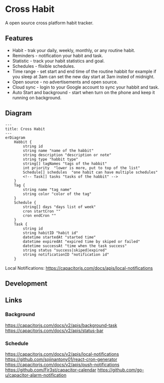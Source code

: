 # Cross Habit

A open source cross platform habit tracker.

## Features

- Habit - trak your daily, weekly, monthly, or any routine habit.
- Reminders - notification your habit and task.
- Statistic - track your habit statistics and goal.
- Schedules - flixible schedules.
- Time range - set start and end time of the routine habbit for example if you sleep at 3am can set the new day start at 3am insted of midnight.
- Open source - no advertisements and open source.
- Cloud sync - login to your Google account to sync your habbit and task.
- Auto Start and background - start when turn on the phone and keep it running on background.

## Diagram

```mermaid
---
title: Cross Habit
---
erDiagram
    Habbit {
        string id
        string name "name of the habbit"
        string description "description or note"
        string type "habbit type"
        string[] tagNames "tags of the habbit"
        int priority  "lower is more, put to top of the list"
        Schedule[] schedules  "one habit can have multiple schedules"
        <!-- Task[] tasks "tasks of the habbit" -->
    }
    Tag {
        string name "tag name"
        string color "color of the tag"
    }
    Schedule {
        string[] days "days list of week"
        cron startCron ""
        cron endCron ""
    }
    Task {
        string id
        string habitID "habit id"
        datetime startedAt "started time"
        datetime expiredAt "expired time by skiped or failed"
        datetime successAt "time when the task success"
        string status "success|skiped|expired"
        string notificationID "notification id"
    }
```

Local Notifications: https://capacitorjs.com/docs/apis/local-notifications

## Development

## Links

### Background

<https://capacitorjs.com/docs/v2/apis/background-task>
<https://capacitorjs.com/docs/v2/apis/status-bar>

### Schedule

<https://capacitorjs.com/docs/v2/apis/local-notifications>
<https://github.com/sojinantony01/react-cron-generator>
<https://capacitorjs.com/docs/v2/apis/push-notifications>
<https://github.com/Fir3st/capacitor-calendar>
<https://github.com/go-u/capacitor-alarm-notification>
